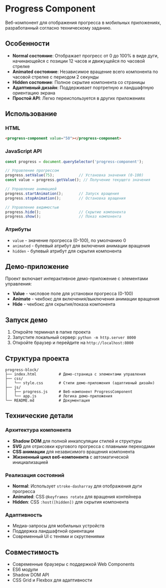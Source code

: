 # Progress Component

Веб-компонент для отображения прогресса в мобильных приложениях, разработанный согласно техническому заданию.

## Особенности

- **Normal состояние**: Отображает прогресс от 0 до 100% в виде дуги, начинающейся с позиции 12 часов и движущейся по часовой стрелке
- **Animated состояние**: Независимое вращение всего компонента по часовой стрелке с периодом 2 секунды
- **Hidden состояние**: Полное скрытие компонента со страницы
- **Адаптивный дизайн**: Поддерживает портретную и ландшафтную ориентацию экрана
- **Простой API**: Легко переиспользуется в других приложениях

## Использование

### HTML
```html
<progress-component value="50"></progress-component>
```

### JavaScript API

```javascript
const progress = document.querySelector('progress-component');

// Управление прогрессом
progress.setValue(75);           // Установка значения (0-100)
const value = progress.getValue(); // Получение текущего значения

// Управление анимацией
progress.startAnimation();       // Запуск вращения
progress.stopAnimation();        // Остановка вращения

// Управление видимостью
progress.hide();                 // Скрытие компонента
progress.show();                 // Показ компонента
```

### Атрибуты

- `value` - значение прогресса (0-100), по умолчанию 0
- `animated` - булевый атрибут для включения анимации вращения
- `hidden` - булевый атрибут для скрытия компонента

## Демо-приложение

Проект включает интерактивное демо-приложение с элементами управления:

- **Value** - числовое поле для установки прогресса (0-100)
- **Animate** - чекбокс для включения/выключения анимации вращения
- **Hide** - чекбокс для скрытия/показа компонента

## Запуск демо

1. Откройте терминал в папке проекта
2. Запустите локальный сервер: `python -m http.server 8000`
3. Откройте браузер и перейдите на `http://localhost:8000`

## Структура проекта

```
progress-block/
├── index.html          # Демо-страница с элементами управления
├── css/
│   └── style.css       # Стили демо-приложения (адаптивный дизайн)
├── js/
│   ├── progress.js     # Веб-компонент ProgressComponent
│   └── app.js          # Логика демо-приложения
└── README.md           # Документация
```

## Технические детали

### Архитектура компонента
- **Shadow DOM** для полной инкапсуляции стилей и структуры
- **SVG** для отрисовки кругового прогресса с плавными переходами
- **CSS анимации** для независимого вращения компонента
- **Жизненный цикл веб-компонента** с автоматической инициализацией

### Реализация состояний
- **Normal**: Использует `stroke-dasharray` для отображения дуги прогресса
- **Animated**: CSS `@keyframes rotate` для вращения контейнера
- **Hidden**: CSS `:host([hidden])` для скрытия компонента

### Адаптивность
- Медиа-запросы для мобильных устройств
- Поддержка ландшафтной ориентации
- Современный UI с тенями и скруглениями

## Совместимость

- Современные браузеры с поддержкой Web Components
- ES6 модули
- Shadow DOM API
- CSS Grid и Flexbox для адаптивности
